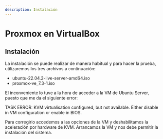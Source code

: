 ```yaml
---
description: Instalación
---
```


# Proxmox en VirtualBox

## Instalación

La instalación se puede realizar de manera habitual y para hacer la prueba, utilizaremos los tres archivos a continuación:

* ubuntu-22.04.2-live-server-amd64.iso
* proxmox-ve\_7.3-1.iso

El inconveniente lo tuve a la hora de acceder a la VM de Ubuntu Server, puesto que me da el siguiente error:

TASK ERROR: KVM virtualisation configured, but not available. Either disable in VM configuration or enable in BIOS.

Para corregirlo accedemos a las opciones de la VM y deshabilitamos la aceleración por hardware de KVM. Arrancamos la VM y nos debe permitir la instalación del sistema.

<figure><img src="../../../.gitbook/assets/image (1) (6).png" alt=""><figcaption></figcaption></figure>

